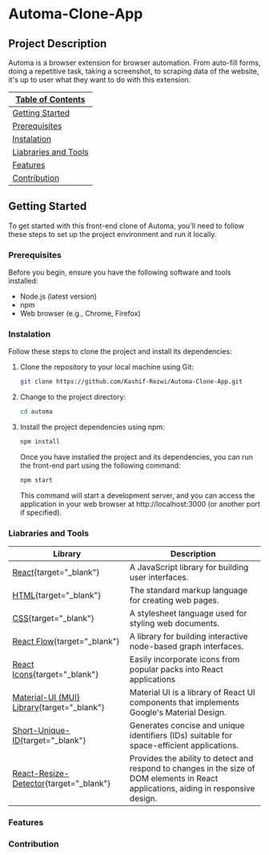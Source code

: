 # Automa-Clone-App

## Project Description

Automa is a browser extension for browser automation. From auto-fill forms, doing a repetitive task, taking a screenshot, to scraping data of the website, it's up to user what they want to do with this extension.

| [Table of Contents](#table-of-contents)       |
| --------------------------------------------- |
| [Getting Started](#getting-started)           |
| [Prerequisites](#prerequisites)               |
| [Instalation](#instalation)                   |
| [Liabraries and Tools](#liabraries-and-tools) |
| [Features](#features)                         |
| [Contribution](#contribution)                 |

## Getting Started

To get started with this front-end clone of Automa, you'll need to follow these steps to set up the project environment and run it locally.

### Prerequisites

Before you begin, ensure you have the following software and tools installed:

- Node.js (latest version)
- npm
- Web browser (e.g., Chrome, Firefox)

### Instalation

Follow these steps to clone the project and install its dependencies:

1. Clone the repository to your local machine using Git:

   ```bash
   git clone https://github.com/Kashif-Rezwi/Automa-Clone-App.git
   ```

2. Change to the project directory:

   ```bash
   cd automa
   ```

3. Install the project dependencies using npm:

   ```bash
   npm install
   ```

   Once you have installed the project and its dependencies, you can run the front-end part using the following command:

   ```bash
   npm start
   ```

   This command will start a development server, and you can access the application in your web browser at http://localhost:3000 (or another port if specified).

### Liabraries and Tools

| Library                                                                                        | Description                                                                                                                           |
| ---------------------------------------------------------------------------------------------- | ------------------------------------------------------------------------------------------------------------------------------------- |
| [React](https://reactjs.org/){target="\_blank"}                                                | A JavaScript library for building user interfaces.                                                                                    |
| [HTML](https://developer.mozilla.org/en-US/docs/Web/HTML){target="\_blank"}                    | The standard markup language for creating web pages.                                                                                  |
| [CSS](https://developer.mozilla.org/en-US/docs/Web/CSS){target="\_blank"}                      | A stylesheet language used for styling web documents.                                                                                 |
| [React Flow](https://reactflow.dev/){target="\_blank"}                                         | A library for building interactive node-based graph interfaces.                                                                       |
| [React Icons](https://react-icons.github.io/react-icons/){target="\_blank"}                    | Easily incorporate icons from popular packs into React applications                                                                   |
| [Material-UI (MUI) Library](https://mui.com/material-ui/getting-started/){target="\_blank"}    | Material UI is a library of React UI components that implements Google's Material Design.                                             |
| [Short-Unique-ID](https://www.npmjs.com/package/short-unique-id){target="\_blank"}             | Generates concise and unique identifiers (IDs) suitable for space-efficient applications.                                             |
| [React-Resize-Detector](https://www.npmjs.com/package/react-resize-detector){target="\_blank"} | Provides the ability to detect and respond to changes in the size of DOM elements in React applications, aiding in responsive design. |

### Features

### Contribution
